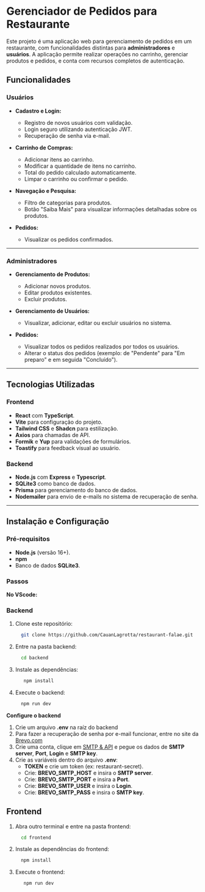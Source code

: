# Gerenciador de Pedidos para Restaurante

Este projeto é uma aplicação web para gerenciamento de pedidos em um restaurante, com funcionalidades distintas para **administradores** e **usuários**. A aplicação permite realizar operações no carrinho, gerenciar produtos e pedidos, e conta com recursos completos de autenticação.

## Funcionalidades

### **Usuários**
- **Cadastro e Login:**
  - Registro de novos usuários com validação.
  - Login seguro utilizando autenticação JWT.
  - Recuperação de senha via e-mail.

- **Carrinho de Compras:**
  - Adicionar itens ao carrinho.
  - Modificar a quantidade de itens no carrinho.
  - Total do pedido calculado automaticamente.
  - Limpar o carrinho ou confirmar o pedido.

- **Navegação e Pesquisa:**
  - Filtro de categorias para produtos.
  - Botão "Saiba Mais" para visualizar informações detalhadas sobre os produtos.

- **Pedidos:**
  - Visualizar os pedidos confirmados.

---

### **Administradores**
- **Gerenciamento de Produtos:**
  - Adicionar novos produtos.
  - Editar produtos existentes.
  - Excluir produtos.

- **Gerenciamento de Usuários:**
  - Visualizar, adicionar, editar ou excluir usuários no sistema.

- **Pedidos:**
  - Visualizar todos os pedidos realizados por todos os usuários.
  - Alterar o status dos pedidos (exemplo: de "Pendente" para "Em preparo" e em seguida "Concluído").

---

## Tecnologias Utilizadas

### **Frontend**
- **React** com **TypeScript**.
- **Vite** para configuração do projeto.
- **Tailwind CSS** e **Shadcn** para estilização.
- **Axios** para chamadas de API.
- **Formik** e **Yup** para validações de formulários.
- **Toastify** para feedback visual ao usuário.

### **Backend**
- **Node.js** com **Express** e **Typescript**.
- **SQLite3** como banco de dados.
- **Prisma** para gerenciamento do banco de dados.
- **Nodemailer** para envio de e-mails no sistema de recuperação de senha.

---

## Instalação e Configuração

### Pré-requisitos
- **Node.js** (versão 16+).
- **npm**
- Banco de dados **SQLite3**.

### Passos
**No VScode:**

### Backend
1. Clone este repositório:
   ```bash
     git clone https://github.com/CauanLagrotta/restaurant-falae.git
   ```

2. Entre na pasta backend:
    ```bash
      cd backend
    ```

3. Instale as dependências:
   ```bash
      npm install
   ```

4. Execute o backend:
    ```bash
      npm run dev
    ```

**Configure o backend**
1. Crie um arquivo **.env** na raíz do backend
2. Para fazer a recuperação de senha por e-mail funcionar, entre no site da <a target="_blank" href="https://www.brevo.com/landing/products/?utm_source=adwords_brand&utm_medium=lastclick&utm_content=SendinBlue&utm_extension=&utm_term=brevo%20com&utm_matchtype=e&utm_campaign=20035168739&utm_network=g&km_adid=660340698362&km_adposition=&km_device=c&utm_adgroupid=149273508900&gad_source=1&gclid=CjwKCAiArva5BhBiEiwA-oTnXTGpUAvo35rvgYJl-zop6DhvbXaq3i9MW5KoX-kcVlm23tauR5lDmxoCMAYQAvD_BwE">Brevo.com</a>
3. Crie uma conta, clique em <a target="_blank" href="https://app.brevo.com/settings/keys/smtp">SMTP & API</a> e pegue os dados de **SMTP server**, **Port**, **Login** e **SMTP key**.
4. Crie as variáveis dentro do arquivo **.env**:
   - **TOKEN** e crie um token (ex: restaurant-secret).
   - Crie: **BREVO_SMTP_HOST** e insira o **SMTP server**.
   - Crie: **BREVO_SMTP_PORT** e insira a **Port**.
   - Crie: **BREVO_SMTP_USER** e insira o **Login**.
   - Crie: **BREVO_SMTP_PASS** e insira o **SMTP key**.

## Frontend    

1. Abra outro terminal e entre na pasta frontend:
   ```bash
     cd frontend
   ```

2. Instale as dependências do frontend:
    ```bash
      npm install
    ```

3. Execute o frontend:
   ```bash
      npm run dev
   ```
